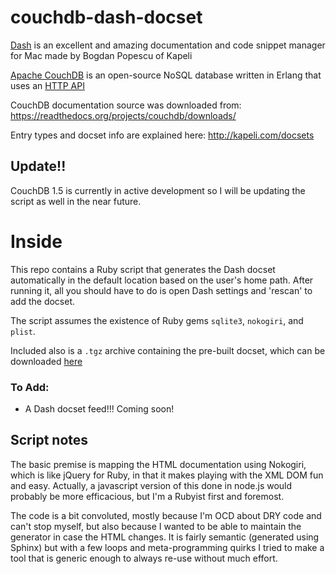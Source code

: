 couchdb-dash-docset
===================
[Dash](http://kapeli.com/dash) is an excellent and amazing documentation and code snippet manager for Mac made by Bogdan Popescu of Kapeli

[Apache CouchDB](http://couchdb.apache.org/) is an open-source NoSQL database written in Erlang that uses an [HTTP API](http://docs.couchdb.org/en/latest/)

CouchDB documentation source was downloaded from: https://readthedocs.org/projects/couchdb/downloads/

Entry types and docset info are explained here: http://kapeli.com/docsets

## Update!!
CouchDB 1.5 is currently in active development so I will be updating the script as well in the near future.

# Inside
This repo contains a Ruby script that generates the Dash docset automatically in the default location based on the user's home path. After running it, all you should have to do is open Dash settings and 'rescan' to add the docset.

The script assumes the existence of Ruby gems `sqlite3`, `nokogiri`, and `plist`.

Included also is a `.tgz` archive containing the pre-built docset, which can be downloaded [here](https://github.com/SteveBenner/couchdb-dash-docset/blob/master/CouchDB-1.4.docset.tgz?raw=true)

### To Add:
- A Dash docset feed!!! Coming soon!

## Script notes
The basic premise is mapping the HTML documentation using Nokogiri, which is like jQuery for Ruby, in that it makes playing with the XML DOM fun and easy. Actually, a javascript version of this done in node.js would probably be more efficacious, but I'm a Rubyist first and foremost.

The code is a bit convoluted, mostly because I'm OCD about DRY code and can't stop myself, but also because I wanted to be able to maintain the generator in case the HTML changes. It is fairly semantic (generated using Sphinx) but with a few loops and meta-programming quirks I tried to make a tool that is generic enough to always re-use without much effort.
